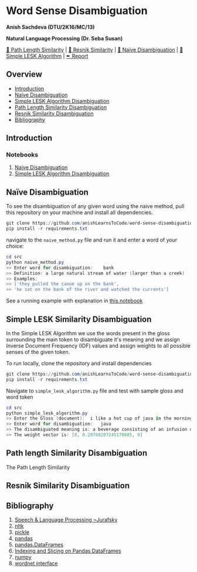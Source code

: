 # Word Sense Disambiguation

__Anish Sachdeva (DTU/2K16/MC/13)__

__Natural Language Processing (Dr. Seba Susan)__

[📘 Path Length Similarity]() |
[📘 Resnik Similarity]() |
[📗 Naïve Disambiguation](notebooks/naive-disambiguation.ipynb) |
[📗 Simple LESK Algorithm](notebooks/simple-lesk-algorithm.ipynb) |
[✒ Report]()

## Overview
- [Introduction](#introduction)
- [Naïve Disambiguation](#nave-disambiguation)
- [Simple LESK Algorithm Disambiguation](#simple-lesk-similarity-disambiguation)
- [Path Length Similarity Disambiguation](#path-length-similarity-disambiguation)
- [Resnik Similarity Disambiguation](#resnik-similarity-disambiguation)
- [Bibliography](#bibliography)

## Introduction
### Notebooks
1. [Naive Disambiguation](notebooks/naive-disambiguation.ipynb)
1. [Simple LESK Algorithm Disambiguation](notebooks/simple-lesk-algorithm.ipynb) 

## Naïve Disambiguation
To see the disambiguation of any given word using the naive method, pull this repository on your 
machine and install all dependencies.

```powershell
git clone https://github.com/anishLearnsToCode/word-sense-disambiguation.git
pip install -r requirements.txt
```

navigate to the `naive_method.py` file and run it and enter a word of your choice:

```powershell
cd src
python naive_method.py
>> Enter word for disambiguation:    bank
>> Definition: a large natural stream of water (larger than a creek)
>> Examples:
>> ['they pulled the canoe up on the bank',
>> 'he sat on the bank of the river and watched the currents']
```

See a running example with explanation in 
[this notebook](notebooks/naive-disambiguation.ipynb)

## Simple LESK Similarity Disambiguation
In the Simple LESK Algorithm we use the words present in the gloss surrounding the main token to 
disambiguate it's meaning and we assign Inverse Document Frequency (IDF) values and assign weights
to all possible senses of the given token.

To run locally, clone the repository and install dependencies

```powershell
git clone https://github.com/anishLearnsToCode/word-sense-disambiguation.git
pip install -r requirements.txt
```

Navigate to `simple_lesk_algorithm.py` file and test with sample gloss and word token

```powershell
cd src
python simple_lesk_algorithm.py
>> Enter the Gloss (document):	i like a hot cup of java in the morning 
>> Enter word for disambiguation:	java
>> The disambiguated meaning is: a beverage consisting of an infusion of ground coffee beans
>> The weight vector is: [0, 0.28768207245178085, 0]
```

## Path length Similarity Disambiguation
The Path Length Similarity  

## Resnik Similarity Disambiguation

## Bibliography
1. [Speech & Language Processing ~Jurafsky](https://web.stanford.edu/~jurafsky/slp3/)
1. [nltk](https://www.nltk.org/)
1. [pickle](https://docs.python.org/3/library/pickle.html)
1. [pandas](https://pandas.pydata.org/)
1. [pandas.DataFrames](https://pandas.pydata.org/pandas-docs/stable/reference/api/pandas.DataFrame.html)
1. [Indexing and Slicing on Pandas DataFrames](https://datacarpentry.org/python-ecology-lesson/03-index-slice-subset/index.html)
1. [numpy](https://numpy.org/)
1. [wordnet interface](https://www.nltk.org/howto/wordnet.html)
